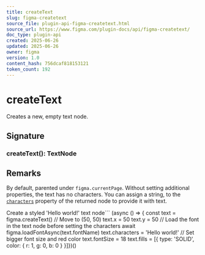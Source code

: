 ```yaml
---
title: createText
slug: figma-createtext
source_file: plugin-api-figma-createtext.html
source_url: https://www.figma.com/plugin-docs/api/figma-createtext/
doc_type: plugin-api
created: 2025-06-26
updated: 2025-06-26
owner: figma
version: 1.0
content_hash: 756dcaf818153121
token_count: 192
---
```

# createText

Creates a new, empty text node.

## Signature

### createText(): TextNode

## Remarks

By default, parented under `figma.currentPage`. Without setting additional properties, the text has no characters. You can assign a string, to the [`characters`](/plugin-docs/api/properties/TextNode-characters/) property of the returned node to provide it with text.

Create a styled 'Hello world!' text node```
(async () => { const text = figma.createText() // Move to (50, 50) text.x = 50 text.y = 50 // Load the font in the text node before setting the characters await figma.loadFontAsync(text.fontName) text.characters = 'Hello world!' // Set bigger font size and red color text.fontSize = 18 text.fills = [{ type: 'SOLID', color: { r: 1, g: 0, b: 0 } }]})()
```
